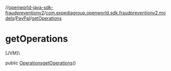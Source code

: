 //[openworld-java-sdk-fraudpreventionv2](../../../index.md)/[com.expediagroup.openworld.sdk.fraudpreventionv2.models](../index.md)/[PayPal](index.md)/[getOperations](get-operations.md)

# getOperations

[JVM]\

public [Operations](../-operations/index.md)[getOperations](get-operations.md)()
